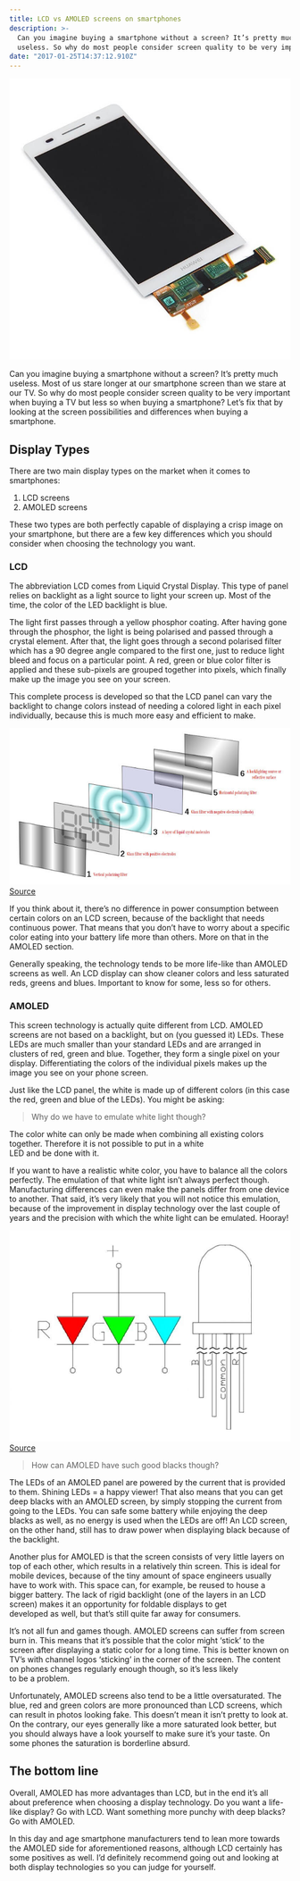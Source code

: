 ```yaml
---
title: LCD vs AMOLED screens on smartphones
description: >-
  Can you imagine buying a smartphone without a screen? It’s pretty much
  useless. So why do most people consider screen quality to be very important when buying a TV but less so when buying a smartphone?
date: "2017-01-25T14:37:12.910Z"
---
```


![smartphone screen with digitizer underneath](./screen.jpeg)

Can you imagine buying a smartphone without a screen? It’s pretty much useless. Most of us stare longer at our smartphone screen than we stare at our TV. So why do most people consider screen quality to be very important when buying a TV but less so when buying a smartphone? Let’s fix that by looking at the screen possibilities and differences when buying a smartphone.

## Display Types

There are two main display types on the market when it comes to smartphones:

1. LCD screens
2. AMOLED screens

These two types are both perfectly capable of displaying a crisp image on your smartphone, but there are a few key differences which you should consider when choosing the technology you want.

### LCD

The abbreviation LCD comes from Liquid Crystal Display. This type of panel relies on backlight as a light source to light your screen up. Most of the time, the color of the LED backlight is blue.

The light first passes through a yellow phosphor coating. After having gone through the phosphor, the light is being polarised and passed through a crystal element. After that, the light goes through a second polarised filter which has a 90 degree angle compared to the first one, just to reduce light bleed and focus on a particular point. A red, green or blue color filter is applied and these sub-pixels are grouped together into pixels, which finally make up the image you see on your screen.

This complete process is developed so that the LCD panel can vary the backlight to change colors instead of needing a colored light in each pixel individually, because this is much more easy and efficient to make.

![layers of an LCD panel](./LCD_structure.jpg)
[Source](https://goo.gl/664CaK)

If you think about it, there’s no difference in power consumption between certain colors on an LCD screen, because of the backlight that needs continuous power. That means that you don’t have to worry about a specific color eating into your battery life more than others. More on that in the AMOLED section.

Generally speaking, the technology tends to be more life-like than AMOLED screens as well. An LCD display can show cleaner colors and less saturated reds, greens and blues. Important to know for some, less so for others.

### AMOLED

This screen technology is actually quite different from LCD. AMOLED screens are not based on a backlight, but on (you guessed it) LEDs. These LEDs are much smaller than your standard LEDs and are arranged in clusters of red, green and blue. Together, they form a single pixel on your display. Differentiating the colors of the individual pixels makes up the image you see on your phone screen.

Just like the LCD panel, the white is made up of different colors (in this case the red, green and blue of the LEDs). You might be asking:

> Why do we have to emulate white light though?

The color white can only be made when combining all existing colors together. Therefore it is not possible to put in a white LED and be done with it.

If you want to have a realistic white color, you have to balance all the colors perfectly. The emulation of that white light isn’t always perfect though. Manufacturing differences can even make the panels differ from one device to another. That said, it’s very likely that you will not notice this emulation, because of the improvement in display technology over the last couple of years and the precision with which the white light can be emulated. Hooray!

![inner workings LED](./inner_workings_LED.jpeg)
[Source](https://goo.gl/XkjJ8e)

> How can AMOLED have such good blacks though?

The LEDs of an AMOLED panel are powered by the current that is provided to them. Shining LEDs = a happy viewer! That also means that you can get deep blacks with an AMOLED screen, by simply stopping the current from going to the LEDs. You can safe some battery while enjoying the deep blacks as well, as no energy is used when the LEDs are off! An LCD screen, on the other hand, still has to draw power when displaying black because of the backlight.

Another plus for AMOLED is that the screen consists of very little layers on top of each other, which results in a relatively thin screen. This is ideal for mobile devices, because of the tiny amount of space engineers usually have to work with. This space can, for example, be reused to house a bigger battery. The lack of rigid backlight (one of the layers in an LCD screen) makes it an opportunity for foldable displays to get developed as well, but that’s still quite far away for consumers.

It’s not all fun and games though. AMOLED screens can suffer from screen burn in. This means that it’s possible that the color might ‘stick’ to the screen after displaying a static color for a long time. This is better known on TV’s with channel logos ‘sticking’ in the corner of the screen. The content on phones changes regularly enough though, so it’s less likely to be a problem.

Unfortunately, AMOLED screens also tend to be a little oversaturated. The blue, red and green colors are more pronounced than LCD screens, which can result in photos looking fake. This doesn’t mean it isn’t pretty to look at. On the contrary, our eyes generally like a more saturated look better, but you should always have a look yourself to make sure it’s your taste. On some phones the saturation is borderline absurd.

## The bottom line

Overall, AMOLED has more advantages than LCD, but in the end it’s all about preference when choosing a display technology. Do you want a life-like display? Go with LCD. Want something more punchy with deep blacks? Go with AMOLED.

In this day and age smartphone manufacturers tend to lean more towards the AMOLED side for aforementioned reasons, although LCD certainly has some positives as well. I’d definitely recommend going out and looking at both display technologies so you can judge for yourself.
